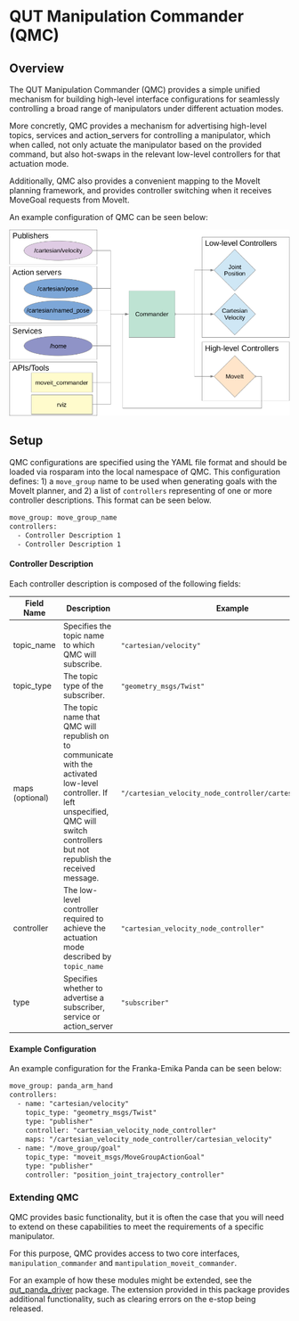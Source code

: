 # QUT Manipulation Commander (QMC)

## Overview

The QUT Manipulation Commander (QMC) provides a simple unified mechanism for building high-level interface configurations for seamlessly controlling a broad range of manipulators under different actuation modes.

More concretly, QMC provides a mechanism for advertising high-level topics, services and action_servers for controlling a manipulator, which when called, not only actuate the manipulator based on the provided command, but also hot-swaps in the relevant low-level controllers for that actuation mode. 

Additionally, QMC also provides a convenient mapping to the MoveIt planning framework, and provides controller switching when it receives MoveGoal requests from MoveIt.

An example configuration of QMC can be seen below:

![system specification](docs/system_spec.png "System Specification")

## Setup
QMC configurations are specified using the YAML file format and should be loaded via rosparam into the local namespace of QMC. This configuration defines: 1) a `move_group` name to be used when generating goals with the MoveIt planner, and 2) a list of `controllers` representing of one or more controller descriptions. This format can be seen below. 

```
move_group: move_group_name
controllers:
  - Controller Description 1
  - Controller Description 1
```


#### Controller Description
Each controller description is composed of the following fields:

| Field Name | Description | Example |
| --------| --------| --------|
| topic_name       | Specifies the topic name to which QMC will subscribe. | `"cartesian/velocity"` |
| topic_type       | The topic type of the subscriber. |  `"geometry_msgs/Twist"`  |
| maps (optional)  | The topic name that QMC will republish on to communicate with the activated low-level controller. If left unspecified, QMC will switch controllers but not republish the received message.  | `"/cartesian_velocity_node_controller/cartesian_velocity"` |
| controller | The low-level controller required to achieve the actuation mode described by `topic_name` |  `"cartesian_velocity_node_controller"` |
| type | Specifies whether to advertise a subscriber, service or action_server |  `"subscriber"` |

#### Example Configuration

An example configuration for the Franka-Emika Panda can be seen below:
```
move_group: panda_arm_hand
controllers:
  - name: "cartesian/velocity"
    topic_type: "geometry_msgs/Twist"
    type: "publisher"
    controller: "cartesian_velocity_node_controller"
    maps: "/cartesian_velocity_node_controller/cartesian_velocity"
  - name: "/move_group/goal"
    topic_type: "moveit_msgs/MoveGroupActionGoal"
    type: "publisher"
    controller: "position_joint_trajectory_controller"
```

### Extending QMC
QMC provides basic functionality, but it is often the case that you will need to extend on these capabilities to meet the requirements of a specific manipulator.

For this purpose, QMC provides access to two core interfaces, `manipulation_commander` and `mantipulation_moveit_commander`. 

For an example of how these modules might be extended, see the [qut_panda_driver](https://bitbucket.org/acrv/qut_panda_driver) package. The extension provided in this package provides additional functionality, such as clearing errors on the e-stop being released.

